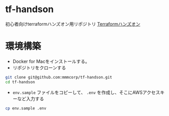 # tf-handson
初心者向けterraformハンズオン用リポジトリ
[Terraformハンズオン](https://mmmcorp.esa.io/posts/4476)

# 環境構築

- Docker for Macをインストールする。
- リポジトリをクローンする

```bash
git clone git@github.com:mmmcorp/tf-handson.git
cd tf-handson
```

- `env.sample` ファイルをコピーして、 `.env` を作成し、そこにAWSアクセスキーなど入力する

```bash
cp env.sample .env
```